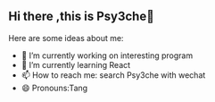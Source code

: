 ## Hi there ,this is Psy3che👋


Here are some ideas about me:

- 🔭 I’m currently working on interesting program
- 🌱 I’m currently learning React
- 📫 How to reach me: search Psy3che with wechat
- 😄 Pronouns:Tang

